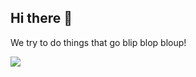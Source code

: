 
## Hi there 👋

We try to do things that go blip blop bloup!

![](https://github.com/mylabz-xyz/.github/blob/master/profile/monkey-laptop.gif)
